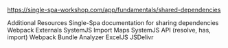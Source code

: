 https://single-spa-workshop.com/app/fundamentals/shared-dependencies

Additional Resources
Single-Spa documentation for sharing dependencies
Webpack Externals
SystemJS
Import Maps
SystemJS API (resolve, has, import)
Webpack Bundle Analyzer
ExcelJS
JSDelivr
